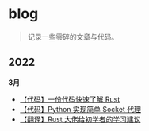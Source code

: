 # blog

> 记录一些零碎的文章与代码。

## 2022

**3月**
- [【代码】一份代码快速了解 Rust](https://github.com/asur4s/a-code-to-learn-rust/blob/main/study.rs)
- [【代码】Python 实现简单 Socket 代理](./code/socket-proxy.py)
- [【翻译】Rust 大佬给初学者的学习建议](./doc/1.md)
